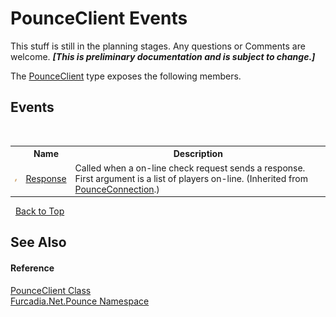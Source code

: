 # PounceClient Events
This stuff is still in the planning stages. Any questions or Comments are welcome. _**\[This is preliminary documentation and is subject to change.\]**_

The <a href="T_Furcadia_Net_Pounce_PounceClient">PounceClient</a> type exposes the following members.


## Events
&nbsp;<table><tr><th></th><th>Name</th><th>Description</th></tr><tr><td>![Public event](media/pubevent.gif "Public event")</td><td><a href="E_Furcadia_Net_Pounce_PounceConnection_Response">Response</a></td><td>
Called when a on-line check request sends a response. First argument is a list of players on-line.
 (Inherited from <a href="T_Furcadia_Net_Pounce_PounceConnection">PounceConnection</a>.)</td></tr></table>&nbsp;
<a href="#pounceclient-events">Back to Top</a>

## See Also


#### Reference
<a href="T_Furcadia_Net_Pounce_PounceClient">PounceClient Class</a><br /><a href="N_Furcadia_Net_Pounce">Furcadia.Net.Pounce Namespace</a><br />